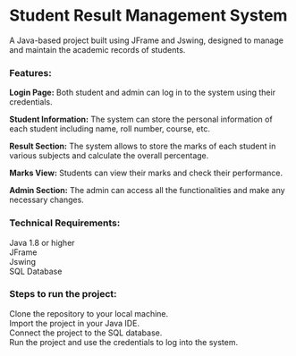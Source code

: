 <h1>Student Result Management System</h1>

A Java-based project built using JFrame and Jswing, designed to manage and maintain the academic records of students.

<h3>Features:</h3>

<b>Login Page:</b> Both student and admin can log in to the system using their credentials.

<b>Student Information:</b> The system can store the personal information of each student including name, roll number, course, etc.

<b>Result Section:</b> The system allows to store the marks of each student in various subjects and calculate the overall percentage.

<b>Marks View:</b> Students can view their marks and check their performance.

<b>Admin Section:</b> The admin can access all the functionalities and make any necessary changes.

<h3>Technical Requirements:</h3>

Java 1.8 or higher
<br>
JFrame
<br>
Jswing
<br>
SQL Database
<br>

<h3>Steps to run the project:</h3>

Clone the repository to your local machine.
<br>
Import the project in your Java IDE.
<br>
Connect the project to the SQL database.
<br>
Run the project and use the credentials to log into the system.

